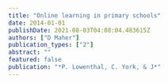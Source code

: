 ```yaml
---
title: "Online learning in primary schools"
date: 2014-01-01
publishDate: 2021-08-03T04:08:04.483615Z
authors: ["D Maher"]
publication_types: ["2"]
abstract: ""
featured: false
publication: "*P. Lowenthal, C. York, & J*"
---
```


